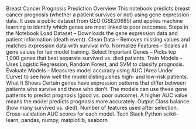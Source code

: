 Breast Cancer Prognosis Prediction
Overview
This notebook predicts breast cancer prognosis (whether a patient survives or not) using gene expression data.
It uses a public dataset from GEO (GSE20685) and applies machine learning to identify which genes are most linked to poor outcomes.
Steps in the Notebook
Load Dataset – Downloads the gene expression data and patient information (death event).
Clean Data – Removes missing values and matches expression data with survival info.
Normalize Features – Scales all gene values for fair model training.
Select Important Genes – Picks top 1,000 genes that best separate survived vs. died patients.
Train Models – Uses Logistic Regression, Random Forest, and SVM to classify prognosis.
Evaluate Models – Measures model accuracy using AUC (Area Under Curve) to see how well the model distinguishes high- and low-risk patients.
What It Shows
Certain genes have expression patterns that differ between patients who survive and those who don’t.
The models can use these gene patterns to predict prognosis (good vs. poor outcome).
A higher AUC value means the model predicts prognosis more accurately.
Output
Class balance (how many survived vs. died).
Number of features used after selection.
Cross-validation AUC scores for each model.
Tech Stack
Python
scikit-learn, pandas, numpy, matplotlib, seaborn
